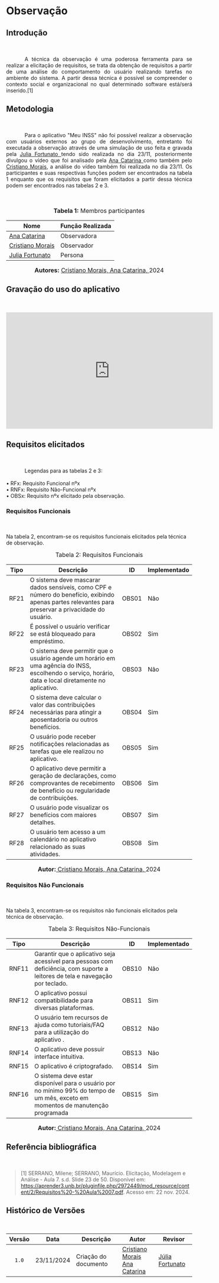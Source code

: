 # Observação

## <p style="margin-bottom: 50px;">Introdução</p>

<p style="text-align: justify; text-indent: 50px; margin-bottom: 10px;">A técnica da observação é uma poderosa ferramenta para se realizar a elicitação de requisitos, se trata da obtenção de requisitos a partir de uma análise do comportamento do usuário realizando tarefas no ambiente do sistema. A partir dessa técnica é possível se compreender o contexto social e organizacional no qual determinado software está/será inserido.[1]</p>

## <p style="margin-bottom: 50px;">Metodologia</p>

<p style="text-align: justify; text-indent: 50px; margin-bottom: 50px;">Para o aplicativo "Meu INSS" não foi possível realizar a observação com usuários externos ao grupo de desenvolvimento, entretanto foi executada a observação através de uma simulação de uso feita e gravada pela <a href="https://github.com/julia-fortunato">Julia Fortunato </a> tendo sido realizada no dia 23/11, posteriormente divulgou o vídeo que foi analisado pela <a href="https://github.com/an4catarina">Ana Catarina </a> como também pelo <a href="https://github.com/CristianoMoraiss">Cristiano Morais</a>, a análise do vídeo também foi realizada no dia 23/11. Os participantes e suas respectivas funções podem ser encontrados na tabela 1 enquanto que os requisitos que foram elicitados a partir dessa técnica podem ser encontrados nas tabelas 2 e 3.</p>

<div align="center">
<font size="3"><p style="text-align: center"><b>Tabela 1:</b> Membros participantes</p></font>

<table>
  <thead>
    <tr>
      <th>Nome</th>
      <th>Função Realizada</th>
    </tr>
  </thead>
  <tbody>
    <tr>
      <td><a href="https://github.com/an4catarina">Ana Catarina </a></td>
      <td>Observadora</td>
    </tr>
    <tr>
      <td><a href="https://github.com/CristianoMoraiss">Cristiano Morais</a></td>
      <td>Observador</td>
    </tr>
    <tr>
      <td><a href="https://github.com/julia-fortunato">Julia Fortunato </a></td>
      <td>Persona</td>
    </tr>
  </tbody>
</table>
<font size="3"><p style="text-align: center"><b>Autores:</b> <a href="https://github.com/CristianoMoraiss">Cristiano Morais, </a><a href="https://github.com/an4catarina">Ana Catarina, </a>2024</p></font>
</div>

## <p style="margin-bottom: 50px;">Gravação do uso do aplicativo</p>

<iframe width="560" height="315" src="https://www.youtube.com/embed/cpq_lHohonw?si=Z9uGCGZPEgtMUq6Q" title="YouTube video player" frameborder="0" allow="accelerometer; autoplay; clipboard-write; encrypted-media; gyroscope; picture-in-picture; web-share" referrerpolicy="strict-origin-when-cross-origin" allowfullscreen></iframe>

## <p style="margin-bottom: 50px;">Requisitos elicitados</p>

<p style="text-align: justify; text-indent: 50px; margin-bottom: 10px;">Legendas para as tabelas 2 e 3:</br></br>
• RFx: Requisito Funcional nºx </br> 
• RNFx: Requisito Não-Funcional nºx </br>
• OBSx: Requisito nºx elicitado pela observação.</br></p>

### <p style="margin-bottom: 50px;">Requisitos Funcionais</p>

Na tabela 2, encontram-se os requisitos funcionais elicitados pela técnica de observação.

<font size="3"><p style="text-align: center">Tabela 2: Requisitos Funcionais</p></font>

<center>

| Tipo | Descrição| <a id="anchor_OBS" style="visibility: hidden;"></a> ID | Implementado |
| ---- | --------------------------------------------------------------------------------------------------------------------- | ------------------------------------------------------ | ------------ |
| RF21 | O sistema deve mascarar dados sensíveis, como CPF e número do benefício, exibindo apenas partes relevantes para preservar a privacidade do usuário. |OBS01|Não|
| RF22 | É possível o usuário verificar se está bloqueado para empréstimo.| OBS02 |Sim|
| RF23 | O sistema deve permitir que o usuário agende um horário em uma agência do INSS, escolhendo o serviço, horário, data e local diretamente no aplicativo. | OBS03 | Não |
| RF24 | O sistema deve calcular o valor das contribuições necessárias para atingir a aposentadoria ou outros benefícios.| OBS04 | Sim |
| RF25 | O usuário pode receber notificações relacionadas as tarefas que ele realizou no aplicativo.| OBS05|Sim|
| RF26 | O aplicativo deve permitir a geração de declarações, como comprovantes de recebimento de benefício ou regularidade de contribuições.| OBS06 | Sim|
| RF27 | O usuário pode visualizar os benefícios com maiores detalhes.|OBS07|Sim|
| RF28 | O usuário tem acesso a um calendário no aplicativo relacionado as suas atividades.| OBS08|Sim|


</center>

<font size="3"><p style="text-align: center"><b>Autor:</b><a href="https://github.com/CristianoMoraiss"> Cristiano Morais, </a><a href="https://github.com/an4catarina">Ana Catarina, </a>2024 </p></font>


### <p style="margin-bottom: 50px;">Requisitos Não Funcionais</p>

Na tabela 3, encontram-se os requisitos não funcionais elicitados pela técnica de observação.

<font size="3"><p style="text-align: center">Tabela 3: Requisitos Não-Funcionais</p></font>

<center>

| Tipo | Descrição| <a id="anchor_OBS" style="visibility: hidden;"></a> ID | Implementado |
| ---- | --------------------------------------------------------------------------------------------------------------------- | ------------------------------------------------------ | ------------ |
| RNF11 | Garantir que o aplicativo seja acessível para pessoas com deficiência, com suporte a leitores de tela e navegação por teclado. |OBS10 |Não|
| RNF12 | O aplicativo possui compatibilidade para diversas plataformas.| OBS11 |Sim|
| RNF13 | O usuário tem recursos de ajuda como tutoriais/FAQ para a utilização do aplicativo .| OBS12 | Não |
| RNF14 | O aplicativo deve possuir interface intuitiva. |OBS13| Não |
| RNF15 | O aplicativo é criptografado.|OBS14| Sim|
| RNF16 | O sistema deve estar disponível para o usuário por no mínimo 99% do tempo de um mês, exceto em momentos de manutenção programada|OBS15| Sim|



</center>   

<font size="3"><p style="text-align: center"><b>Autor:</b><a href="https://github.com/CristianoMoraiss"> Cristiano Morais, </a><a href="https://github.com/an4catarina">Ana Catarina, </a>2024 </p></font>



## <p style="margin-bottom: 50px;">Referência bibliográfica</p>

> [1] SERRANO, Milene; SERRANO, Maurício. Elicitação, Modelagem e Análise - Aula 7. s.d. Slide 23 de 50. Disponível em: <a>https://aprender3.unb.br/pluginfile.php/2972449/mod_resource/content/2/Requisitos%20-%20Aula%2007.pdf</a>. Acesso em: 22 nov. 2024.

## <p style="margin-bottom: 50px;">Histórico de Versões</p>

| Versão | Data       | Descrição                            | Autor                                                 | Revisor                                               |
| :----: | ---------- | ------------------------------------ | ----------------------------------------------------- | ----------------------------------------------------- |
| `1.0`  | 23/11/2024 | Criação do documento                 | [Cristiano Morais](https://github.com/CristianoMoraiss) </br> [Ana Catarina](https://github.com/an4catarina)|       [Júlia Fortunato](https://github.com/julia-fortunato)       |







